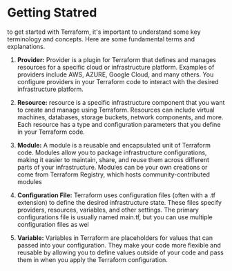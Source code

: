 # Getting Statred

to get started with Terraform, it's important to understand some key terminology and concepts. Here are some fundamental terms and explanations.

1. **Provider:** Provider is a plugin for Terraform that defines and manages resources for a specific cloud or infrastructure platform.
Examples of providers include AWS, AZURE, Google Cloud, and many others.
You configure providers in your Terraform code to interact with the desired infrastructure platform.

2. **Resource:**  resource is a specific infrastructure component that you want to create and manage using Terraform. Resources can include virtual machines, databases, storage buckets, network components, and more. Each resource has a type and configuration parameters that you define in your Terraform code.

3. **Module:** A module is a reusable and encapsulated unit of Terraform code. Modules allow you to package infrastructure configurations, making it easier to maintain, share, and reuse them across different parts of your infrastructure. Modules can be your own creations or come from Terraform Registry, which hosts community-contributed modules

4. **Configuration File:** Terraform uses configuration files (often with a .tf extension) to define the desired infrastructure state. These files specify providers, resources, variables, and other settings. The primary configurations file is usually named main.tf, but you can use multiple configuration files as wel

5. **Variable:** Variables in Terraform are placeholders for values that can passed into your configuration. They make your code more flexible and reusable by allowing you to define values outside of your code and pass them in when you apply the Terraform configuration. 
